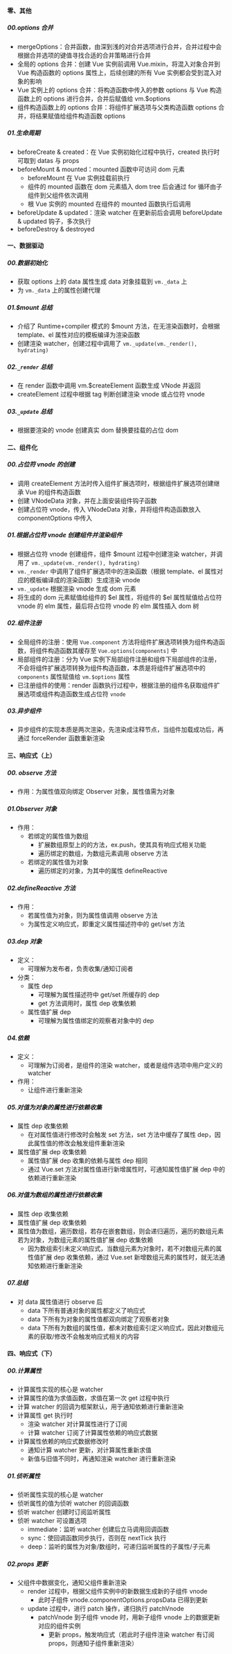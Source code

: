 #### 零、其他

##### 00.options 合并

- mergeOptions：合并函数，由深到浅的对合并选项进行合并，合并过程中会根据合并选项的键值寻找合适的合并策略进行合并
- 全局的 options 合并：创建 Vue 实例前调用 Vue.mixin，将混入对象合并到 Vue 构造函数的 options 属性上，后续创建的所有 Vue 实例都会受到混入对象的影响
- Vue 实例上的 options 合并：将构造函数中传入的参数 options 与 Vue 构造函数上的 options 进行合并，合并后赋值给 vm.$options
- 组件构造函数上的 options 合并：将组件扩展选项与父类构造函数 options 合并，将结果赋值给组件构造函数 options

##### 01.生命周期

- beforeCreate & created：在 Vue 实例初始化过程中执行，created 执行时可取到 datas 与 props
- beforeMount & mounted：mounted 函数中可访问 dom 元素
  - beforeMount 在 Vue 实例挂载前执行
  - 组件的 mounted 函数在 dom 元素插入 dom tree 后会通过 for 循环由子组件到父组件依次调用
  - 根 Vue 实例的 mounted 在组件的 mounted 函数执行后调用
- beforeUpdate & updated：渲染 watcher 在更新前后会调用 beforeUpdate & updated 钩子，多次执行
- beforeDestroy & destroyed

#### 一、数据驱动

##### 00.数据初始化

- 获取 options 上的 data 属性生成 data 对象挂载到 `vm._data` 上
- 为 `vm._data` 上的属性创建代理

##### 01.$mount 总结

- 介绍了 Runtime+compiler 模式的 $mount 方法，在无渲染函数时，会根据 template、el 属性对应的模板编译为渲染函数
- 创建渲染 watcher，创建过程中调用了 `vm._update(vm._render(), hydrating)`

##### 02.`_render` 总结

- 在 render 函数中调用 vm.$createElement 函数生成 VNode 并返回
- createElement 过程中根据 tag 判断创建渲染 vnode 或占位符 vnode

##### 03.`_update` 总结

- 根据要渲染的 vnode 创建真实 dom 替换要挂载的占位 dom

#### 二、组件化

##### 00.占位符 vnode 的创建

- 调用 createElement 方法时传入组件扩展选项时，根据组件扩展选项创建继承 Vue 的组件构造函数
- 创建 VNodeData 对象，并在上面安装组件钩子函数
- 创建占位符 vnode，传入 VNodeData 对象，并将组件构造函数放入 componentOptions 中传入

##### 01.根据占位符 vnode 创建组件并渲染组件

- 根据占位符 vnode 创建组件，组件 $mount 过程中创建渲染 watcher，并调用了 `vm._update(vm._render(), hydrating)`
- `vm._render` 中调用了组件扩展选项中的渲染函数（根据 template、el 属性对应的模板编译成的渲染函数）生成渲染 vnode
- `vm._update` 根据渲染 vnode 生成 dom 元素
- 将生成的 dom 元素赋值给组件的 $el 属性，将组件的 $el 属性赋值给占位符 vnode 的 elm 属性，最后将占位符 vnode 的 elm 属性插入 dom 树

##### 02.组件注册

- 全局组件的注册：使用 `Vue.component` 方法将组件扩展选项转换为组件构造函数，将组件构造函数其缓存至 `Vue.options[components]` 中
- 局部组件的注册：分为 Vue 实例下局部组件注册和组件下局部组件的注册，不会将组件扩展选项转换为组件构造函数，本质是将组件扩展选项中的 `components` 属性赋值给 `vm.$options` 属性
- 已注册组件的使用：render 函数执行过程中，根据注册的组件名获取组件扩展选项或组件构造函数生成占位符 `vnode`

##### 03.异步组件

- 异步组件的实现本质是两次渲染，先渲染成注释节点，当组件加载成功后，再通过 forceRender 函数重新渲染

#### 三、响应式（上）

##### 00. observe 方法
- 作用：为属性值双向绑定 Observer 对象，属性值需为对象

##### 01.Observer 对象
- 作用：
    - 若绑定的属性值为数组
        - 扩展数组原型上的的方法，ex.push，使其具有响应式相关功能
        - 遍历绑定的数组，为数组元素调用 observe 方法
   - 若绑定的属性值为对象
       - 遍历绑定的对象，为其中的属性 defineReactive

##### 02.defineReactive 方法
- 作用：
    - 若属性值为对象，则为属性值调用 observe 方法
    - 为属性定义响应式，即重定义属性描述符中的 get/set 方法

##### 03.dep 对象
- 定义：
    - 可理解为发布者，负责收集/通知订阅者
- 分类：
    - 属性 dep
        - 可理解为属性描述符中 get/set 所缓存的 dep
        - get 方法调用时，属性 dep 收集依赖
    - 属性值扩展 dep
        - 可理解为属性值绑定的观察者对象中的 dep

##### 04.依赖
- 定义：
    - 可理解为订阅者，是组件的渲染 watcher，或者是组件选项中用户定义的 watcher
- 作用：
    - 让组件进行重新渲染

##### 05.对值为对象的属性进行依赖收集
- 属性 dep 收集依赖
    - 在对属性值进行修改时会触发 set 方法，set 方法中缓存了属性 dep，因此属性值的修改会触发组件重新渲染
- 属性值扩展 dep 收集依赖
    - 属性值扩展 dep 收集的依赖与属性 dep 相同
    - 通过 Vue.set 方法对属性值进行新增属性时，可通知属性值扩展 dep 中的依赖进行重新渲染

##### 06.对值为数组的属性进行依赖收集
- 属性 dep 收集依赖
- 属性值扩展 dep 收集依赖
- 属性值为数组，遍历数组，若存在嵌套数组，则会递归遍历，遍历的数组元素若为对象，为数组元素的属性值扩展 dep 收集依赖
    - 因为数组索引未定义响应式，当数组元素为对象时，若不对数组元素的属性值扩展 dep 收集依赖，通过 Vue.set 新增数组元素的属性时，就无法通知依赖进行重新渲染

##### 07.总结
- 对 data 属性值进行 observe 后
    - data 下所有普通对象的属性都定义了响应式
    - data 下所有为对象的属性值都双向绑定了观察者对象
    - data 下所有为数组的属性值，都未对数组索引定义响应式，因此对数组元素的获取/修改不会触发响应式相关的内容

#### 四、响应式（下）

##### 00.计算属性

- 计算属性实现的核心是 watcher
- 计算属性的值为求值函数，求值在第一次 get 过程中执行
- 计算 watcher 的回调为框架默认，用于通知依赖进行重新渲染
- 计算属性 get 执行时
    - 渲染 watcher 对计算属性进行了订阅
    - 计算 watcher 订阅了计算属性依赖的响应式数据
- 计算属性依赖的响应式数据修改时
    - 通知计算 watcher 更新，对计算属性重新求值
    - 新值与旧值不同时，再通知渲染 watcher 进行重新渲染

##### 01.侦听属性

- 侦听属性实现的核心是 watcher
- 侦听属性的值为侦听 watcher 的回调函数
- 侦听 watcher 创建时订阅监听属性
- 侦听 watcher 可设置选项
    - immediate：监听 watcher 创建后立马调用回调函数
    - sync：使回调函数同步执行，否则在 nextTick 执行
    - deep：监听的属性为对象/数组时，可递归监听属性的子属性/子元素

##### 02.props 更新

- 父组件中数据变化，通知父组件重新渲染
    - render 过程中，根据父组件实例中的新数据生成新的子组件 vnode
        - 此时子组件 vnode.componentOptions.propsData 已得到更新
    - update 过程中，进行 patch 操作，递归执行 patchVnode
        - patchVnode 到子组件 vnode 时，用新子组件 vnode 上的数据更新对应的组件实例
            - 更新 props，触发响应式（若此时子组件渲染 watcher 有订阅 props，则通知子组件重新渲染）

